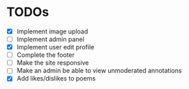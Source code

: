 # TODOs

- [x] Implement image upload
- [ ] Implement admin panel
- [x] Implement user edit profile
- [ ] Complete the footer
- [ ] Make the site responsive
- [ ] Make an admin be able to view unmoderated annotations
- [x] Add likes/dislikes to poems